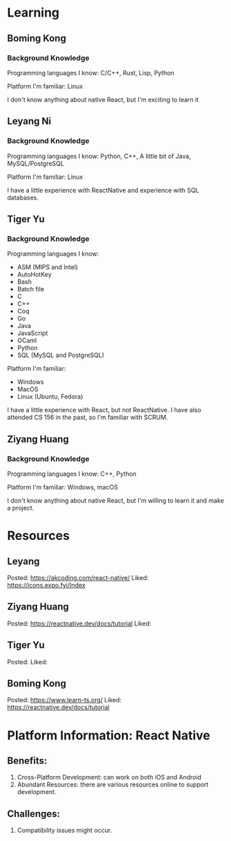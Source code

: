 # Learning

## Boming Kong

### Background Knowledge

Programming languages I know: C/C++, Rust, Lisp, Python

Platform I'm familiar: Linux

I don't know anything about native React, but I'm exciting to learn it

## Leyang Ni

### Background Knowledge
Programming languages I know: Python, C++, A little bit of Java, MySQL/PostgreSQL

Platform I'm familiar: Linux

I have a little experience with ReactNative and experience with SQL databases. 


## Tiger Yu

### Background Knowledge

Programming languages I know:
- ASM (MIPS and Intel)
- AutoHotKey
- Bash
- Batch file
- C
- C++
- Coq
- Go
- Java
- JavaScript
- OCaml
- Python
- SQL (MySQL and PostgreSQL)

Platform I'm familiar:
- Windows
- MacOS
- Linux (Ubuntu, Fedora)

I have a little experience with React, but not ReactNative. I have also attended CS 156 in the past,
so I'm familiar with SCRUM.

## Ziyang Huang

### Background Knowledge
Programming languages I know: C++, Python

Platform I'm familiar: Windows, macOS

I don't know anything about native React, but I'm willing to learn it and make a project.

# Resources
## Leyang
Posted: https://akcoding.com/react-native/ 
Liked: https://icons.expo.fyi/Index

## Ziyang Huang
Posted: https://reactnative.dev/docs/tutorial
Liked: 

## Tiger Yu
Posted:
Liked:

## Boming Kong
Posted: https://www.learn-ts.org/
Liked: https://reactnative.dev/docs/tutorial

# Platform Information: React Native

## Benefits:
1. Cross-Platform Development: can work on both iOS and Android
2. Abundant Resources: there are various resources online to support development.

## Challenges: 
1. Compatibility issues might occur. 


